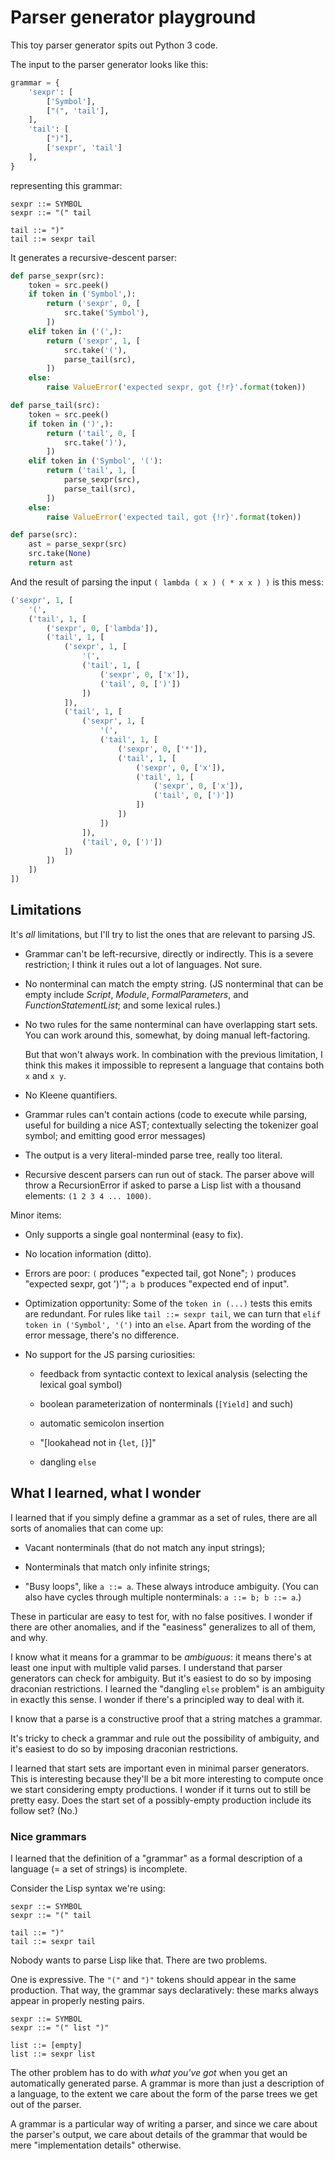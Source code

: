 # Parser generator playground

This toy parser generator spits out Python 3 code.

The input to the parser generator looks like this:

```python
grammar = {
    'sexpr': [
        ['Symbol'],
        ["(", 'tail'],
    ],
    'tail': [
        [")"],
        ['sexpr', 'tail']
    ],
}
```

representing this grammar:

```
sexpr ::= SYMBOL
sexpr ::= "(" tail

tail ::= ")"
tail ::= sexpr tail
```

It generates a recursive-descent parser:

```python
def parse_sexpr(src):
    token = src.peek()
    if token in ('Symbol',):
        return ('sexpr', 0, [
            src.take('Symbol'),
        ])
    elif token in ('(',):
        return ('sexpr', 1, [
            src.take('('),
            parse_tail(src),
        ])
    else:
        raise ValueError('expected sexpr, got {!r}'.format(token))

def parse_tail(src):
    token = src.peek()
    if token in (')',):
        return ('tail', 0, [
            src.take(')'),
        ])
    elif token in ('Symbol', '('):
        return ('tail', 1, [
            parse_sexpr(src),
            parse_tail(src),
        ])
    else:
        raise ValueError('expected tail, got {!r}'.format(token))

def parse(src):
    ast = parse_sexpr(src)
    src.take(None)
    return ast
```

And the result of parsing the input `( lambda ( x ) ( * x x ) )` is this mess:

```python
('sexpr', 1, [
    '(',
    ('tail', 1, [
        ('sexpr', 0, ['lambda']),
        ('tail', 1, [
            ('sexpr', 1, [
                '(',
                ('tail', 1, [
                    ('sexpr', 0, ['x']),
                    ('tail', 0, [')'])
                ])
            ]),
            ('tail', 1, [
                ('sexpr', 1, [
                    '(',
                    ('tail', 1, [
                        ('sexpr', 0, ['*']),
                        ('tail', 1, [
                            ('sexpr', 0, ['x']),
                            ('tail', 1, [
                                ('sexpr', 0, ['x']),
                                ('tail', 0, [')'])
                            ])
                        ])
                    ])
                ]),
                ('tail', 0, [')'])
            ])
        ])
    ])
])
```

## Limitations

It's *all* limitations, but I'll try to list the ones that are relevant to parsing JS.

*   Grammar can't be left-recursive, directly or indirectly.
    This is a severe restriction; I think it rules out a lot of languages. Not sure.

*   No nonterminal can match the empty string.
    (JS nonterminal that can be empty include
    *Script*, *Module*, *FormalParameters*, and *FunctionStatementList*;
    and some lexical rules.)

*   No two rules for the same nonterminal can have overlapping start sets.
    You can work around this, somewhat, by doing manual left-factoring.

    But that won't always work.
    In combination with the previous limitation,
    I think this makes it impossible to represent a language that contains
    both `x` and `x y`.

*   No Kleene quantifiers.

*   Grammar rules can't contain actions (code to execute while parsing,
    useful for building a nice AST;
    contextually selecting the tokenizer goal symbol;
    and emitting good error messages)

*   The output is a very literal-minded parse tree, really too literal.

*   Recursive descent parsers can run out of stack.
    The parser above will throw a RecursionError if asked to parse
    a Lisp list with a thousand elements: `(1 2 3 4 ... 1000)`.

Minor items:

*   Only supports a single goal nonterminal (easy to fix).

*   No location information (ditto).

*   Errors are poor:
    `(` produces "expected tail, got None";
    `)` produces "expected sexpr, got ')'";
    `a b` produces "expected end of input".

*   Optimization opportunity:
    Some of the `token in (...)` tests this emits are redundant.
    For rules like `tail ::= sexpr tail`, we can turn that `elif token in ('Symbol', '(')` into an `else`.
    Apart from the wording of the error message, there's no difference.

*   No support for the JS parsing curiosities:

    *   feedback from syntactic context to lexical analysis
        (selecting the lexical goal symbol)

    *   boolean parameterization of nonterminals (`[Yield]` and such)
    
    *   automatic semicolon insertion
    
    *   "[lookahead not in {`let`, `[`}]"

    *   dangling `else`


## What I learned, what I wonder

I learned that if you simply define a grammar as a set of rules,
there are all sorts of anomalies that can come up:

*   Vacant nonterminals (that do not match any input strings);

*   Nonterminals that match only infinite strings;

*   "Busy loops", like `a ::= a`.
    These always introduce ambiguity.
    (You can also have cycles through multiple nonterminals:
    `a ::= b; b ::= a`.)

These in particular are easy to test for, with no false positives.
I wonder if there are other anomalies,
and if the "easiness" generalizes to all of them, and why.

I know what it means for a grammar to be *ambiguous*:
it means there's at least one input with multiple valid parses.
I understand that parser generators can check for ambiguity.
But it's easiest to do so by imposing draconian restrictions.
I learned the "dangling `else` problem" is an ambiguity in exactly this sense.
I wonder if there's a principled way to deal with it.

I know that a parse is a constructive proof that a string matches a grammar.

It's tricky to check a grammar and rule out the possibility of ambiguity,
and it's easiest to do so by imposing draconian restrictions.

I learned that start sets are important even in minimal parser generators.
This is interesting because they'll be a bit more interesting to compute
once we start considering empty productions.
I wonder if it turns out to still be pretty easy.
Does the start set of a possibly-empty production include its follow set?
(No.)


### Nice grammars

I learned that the definition of a "grammar"
as a formal description of a language (= a set of strings)
is incomplete.

Consider the Lisp syntax we're using:

```
sexpr ::= SYMBOL
sexpr ::= "(" tail

tail ::= ")"
tail ::= sexpr tail
```

Nobody wants to parse Lisp like that.
There are two problems.

One is expressive.
The `"("` and `")"` tokens should appear in the same production.
That way, the grammar says declaratively: these marks always appear in properly nesting pairs.

```
sexpr ::= SYMBOL
sexpr ::= "(" list ")"

list ::= [empty]
list ::= sexpr list
```

The other problem has to do with *what you've got* when you get an automatically generated parse.
A grammar is more than just a description of a language,
to the extent we care about the form of the parse trees we get out of the parser.

A grammar is a particular way of writing a parser,
and since we care about the parser's output,
we care about details of the grammar that would be mere "implementation details" otherwise.
